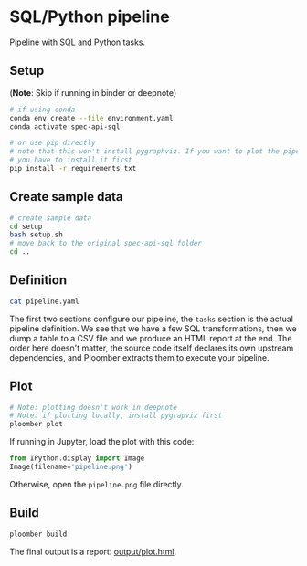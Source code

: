 # SQL/Python pipeline

Pipeline with SQL and Python tasks.

## Setup

(**Note**: Skip if running in binder or deepnote)

~~~sh
# if using conda
conda env create --file environment.yaml
conda activate spec-api-sql

# or use pip directly
# note that this won't install pygraphviz. If you want to plot the pipeline
# you have to install it first
pip install -r requirements.txt
~~~

## Create sample data


```bash tags=["bash"]
# create sample data
cd setup
bash setup.sh
# move back to the original spec-api-sql folder
cd ..
```

## Definition

```bash tags=["bash"]
cat pipeline.yaml
```
The first two sections configure our pipeline, the `tasks` section is the
actual pipeline definition. We see that we have a few SQL transformations,
then we dump a table to a CSV file and we produce an HTML report at the end.
The order here doesn't matter, the source code itself declares its own
upstream dependencies, and Ploomber extracts them to execute your pipeline.


## Plot

```bash tags=["bash"]
# Note: plotting doesn't work in deepnote
# Note: if plotting locally, install pygrapviz first
ploomber plot
```

If running in Jupyter, load the plot with this code:

```python
from IPython.display import Image
Image(filename='pipeline.png')
```

Otherwise, open the `pipeline.png` file directly.


## Build

```bash tags=["bash"]
ploomber build
```
The final output is a report: [output/plot.html](output/plot.html).
